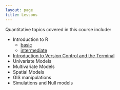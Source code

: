 ```yaml
---
layout: page
title: Lessons
---
```

Quantitative topics covered in this course include:

* Introduction to R
    - <a href='./lessons/R_introduction.html'>basic</a> 
    - <a href='./lessons/R_intermediate.html'>intermediate</a>
* [Introduction to Version Control and the Terminal](./lessons/git_introduction)
* Univariate Models
* Multivariate Models
* Spatial Models
* GIS manipulations
* Simulations and Null models
